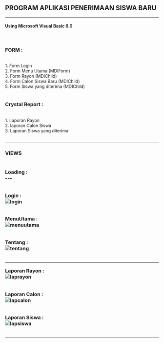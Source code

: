 <h2> PROGRAM APLIKASI PENERIMAAN SISWA BARU </h2>
<hr>

<h4> Using Microsoft Visual Basic 6.0 <h4>
<br>


<h3> FORM : </h3><br>
1. Form Login<br>
2. Form Menu Utama (MDIForm)<br>
3. Form Rayon (MDIChild)<br>
4. Form Calon Siswa Baru (MDIChild)<br>
5. Form Siswa yang diterima (MDIChild) <br><br>


<h3> Crystal Report :</h3><br>
1. Laporan Rayon<br>
2. laporan Calon Siswa<br>
3. Laporan Siswa yang diterima <br><br>

<hr>

<h3>VIEWS<h3><br>
Loading : <br>
--- <br><br>

Login : <br>
![login](https://cloud.githubusercontent.com/assets/13658670/25091198/0481a174-23b2-11e7-9876-5039d50ac949.png) <br><br>

MenuUtama : <br>
![menuutama](https://cloud.githubusercontent.com/assets/13658670/25091202/084c38dc-23b2-11e7-9fba-7cdab3a15b64.png) <br><br>

Tentang : <br>
![tentang](https://cloud.githubusercontent.com/assets/13658670/25091207/0d192d0c-23b2-11e7-8a60-8ca2f3d1a89a.png) <br><br>

<hr>

Laporan Rayon : <br>
![laprayon](https://cloud.githubusercontent.com/assets/13658670/25091212/11e567c4-23b2-11e7-9468-7a4e34ff1314.png) <br><br>

Laporan Calon : <br>
![lapcalon](https://cloud.githubusercontent.com/assets/13658670/25091215/1638d72a-23b2-11e7-8442-5444a9122364.png) <br><br>

Laporan Siswa : <br>
![lapsiswa](https://cloud.githubusercontent.com/assets/13658670/25091216/1bf350b4-23b2-11e7-8850-b8a6a3bab960.png) <br><br>

<hr>
